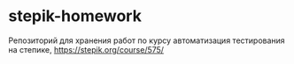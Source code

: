 # stepik-homework
Репозиторий для хранения работ по курсу автоматизация тестирования на степике, https://stepik.org/course/575/
